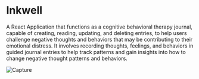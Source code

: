 # Inkwell
A React Application that functions as a cognitive behavioral therapy journal, capable of creating, reading, updating, and deleting entries, to help users challenge negative thoughts and behaviors that may be contributing to their emotional distress. It involves recording thoughts, feelings, and behaviors in guided journal entries to help track patterns and gain insights into how to change negative thought patterns and behaviors.

![Capture](https://user-images.githubusercontent.com/88101535/221429209-df37c2d5-2e22-4b8f-a839-2011d5ab3c49.PNG)
